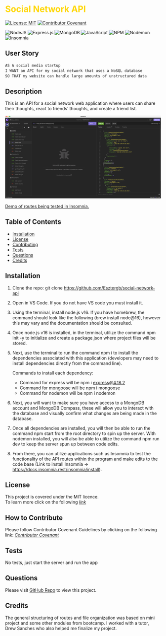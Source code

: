 # <span style="color:gold">Social Network API</span>
 
[![License: MIT](https://img.shields.io/badge/License-MIT-yellow.svg)](https://opensource.org/licenses/MIT) 
 [![Contributor Covenant](https://img.shields.io/badge/Contributor%20Covenant-2.1-4baaaa.svg)](code_of_conduct.md)


![NodeJS](https://img.shields.io/badge/node.js-6DA55F?style=for-the-badge&logo=node.js&logoColor=white)
![Express.js](https://img.shields.io/badge/express.js-%23404d59.svg?style=for-the-badge&logo=express&logoColor=%2361DAFB)
![MongoDB](https://img.shields.io/badge/MongoDB-%234ea94b.svg?style=for-the-badge&logo=mongodb&logoColor=white)
![JavaScript](https://img.shields.io/badge/javascript-%23323330.svg?style=for-the-badge&logo=javascript&logoColor=%23F7DF1E)
![NPM](https://img.shields.io/badge/NPM-%23CB3837.svg?style=for-the-badge&logo=npm&logoColor=white)
![Nodemon](https://img.shields.io/badge/NODEMON-%23323330.svg?style=for-the-badge&logo=nodemon&logoColor=%BBDEAD)
![Insomnia](https://img.shields.io/badge/Insomnia-black?style=for-the-badge&logo=insomnia&logoColor=5849BE)


  
## User Story

```md
AS A social media startup
I WANT an API for my social network that uses a NoSQL database
SO THAT my website can handle large amounts of unstructured data
```

## Description 

This is an API for a social network web application where users can share their thoughts, react to friends’ thoughts, and create a friend list. 


![Example screenshot](./utils/images/Screenshot.png)

[Demo of routes being tested in Insomnia.](https://drive.google.com/file/d/1YXWGvw6dyqfPt_JwfRS0pNU46xFoMNL3/view)

## Table of Contents
* [Installation](#installation)
* [License](#license)
* [Contributing](#contributing)
* [Tests](#tests)
* [Questions](#questions)
* [Credits](#credits)

  
## Installation 
1. Clone the repo:
   git clone https://github.com/Esztergb/social-network-api

2. Open in VS Code. If you do not have VS code you must install it.

3. Using the terminal, install node.js v16. If you have homebrew, the command should look like the following (brew install node@16), however this may vary and the documentation should be consulted.

4. Once node.js v16 is installed, in the terminal, utilize the command npm init -y to initialize and create a package.json where project files will be stored.

5. Next, use the terminal to run the command npm i to install the dependencies associated with this application (developers may need to install dependencies directly from the command line).

   Commands to install each dependency:

   - Command for express will be npm i express@4.18.2
   - Command for mongoose will be npm i mongoose
   - Command for nodemon will be npm i nodemon
   
6. Next, you will want to make sure you have access to a MongoDB account and MongoDB Compass, these will allow you to interact with the database and visually confirm what changes are being made in the database. 

7. Once all dependencies are installed, you will then be able to run the command npm start from the root directory to spin up the server. With nodemon installed, you will also be able to utilize the command npm run dev to keep the server spun up between code edits.

8. From there, you can utilize applications such as Insomnia to test the functionality of the API routes within the program and make edits to the code base (Link to install Insomnia -> https://docs.insomnia.rest/insomnia/install).


## License
This project is covered under the MIT licence.  
To learn more click on the following *[link](https://opensource.org/licenses/MIT)*

## How to Contribute 
Please follow Contributor Covenant Guidelines by clicking on the following link: 
*[Contributor Covenant](https://www.contributor-covenant.org/)*

## Tests
No tests, just start the server and run the app 

## Questions
Please visit [GitHub Repo](https://github.com/Esztergb/social-network-api) to view this project.


##  Credits
The general structuring of routes and file organization was based on mini project and some other modules from bootcamp. I worked with a tutor, Drew Sanches who also helped me finalize my project. 




